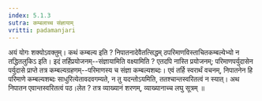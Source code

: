 ```yaml
---
index: 5.1.3
sutra: कम्बलाच्च संज्ञायाम्
vritti: padamanjari
---
```


  अयं योगः शक्योऽवक्तुम्। कथं कम्बल्य इति ? निपातनादेवैतत्सिद्धम् ठपरिमाणविस्ताचितकम्बल्येभ्यो न तद्धितलुकिऽ इति। इदं तर्हिप्रयोजनम्--संज्ञायामिति वक्ष्यामिति ? एतदपि नास्ति प्रयोजनम्; परिमाणपर्युदासेन पर्युदासे प्राप्ते तत्र कम्बल्यग्रहणम्--परिमाणस्य च संज्ञा कम्बल्यशब्दः। एवं तर्हि स्वरार्थं वचनम्, निपातनेन हि परिमाणे कम्बल्यशब्दः साधुरित्येतावदवगम्यते, न तु यदन्तोऽयमिति, ततश्चान्तस्वरितत्वं न स्यात्। अथ निपातन एवान्तस्वरितत्वं पठ।लेत ? तत्र व्याख्यानं शरणम्, व्याख्यानाच्च लघु सूत्रम् ॥